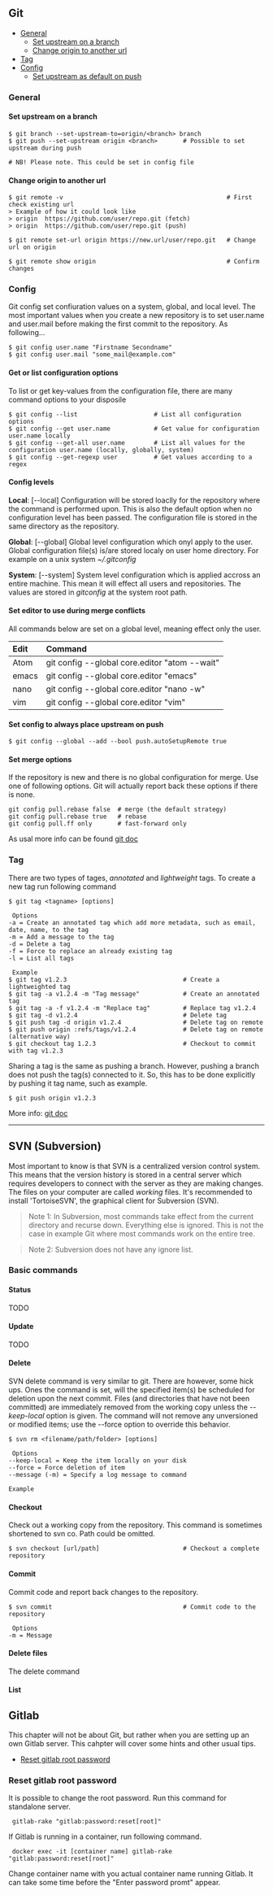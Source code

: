 
## Git

* [General](#general)
    - [Set upstream on a branch](#set-upstream-on-a-branch)
    - [Change origin to another url](#change-origin-to-another-url)
* [Tag](#tag)
* [Config](#config)
    - [Set upstream as default on push](#set-config-to-always-place-upstream-on-push)

### General

#### Set upstream on a branch
```
$ git branch --set-upstream-to=origin/<branch> branch
$ git push --set-upstream origin <branch>       # Possible to set upstream during push 

# NB! Please note. This could be set in config file 
```
#### Change origin to another url
```
$ git remote -v                                             # First check existing url
> Example of how it could look like
> origin  https://github.com/user/repo.git (fetch)
> origin  https://github.com/user/repo.git (push)

$ git remote set-url origin https://new.url/user/repo.git   # Change url on origin

$ git remote show origin                                    # Confirm changes
```

### Config
Git config set confiuration values on a system, global, and local level. The most important values when you create a new repository is to set user.name and user.mail before making the first commit to the repository. As following...
``` 
$ git config user.name "Firstname Secondname"
$ git config user.mail "some_mail@example.com"
```
#### Get or list configuration options
To list or get key-values from the configuration file, there are many command options to your disposile

```
$ git config --list                     # List all configuration options
$ git config --get user.name            # Get value for configuration user.name locally
$ git config --get-all user.name        # List all values for the configuration user.name (locally, globally, system)
$ git config --get-regexp user          # Get values according to a regex
```

#### Config levels
**Local**: [--local] Configuration will be stored loaclly for the repository where the command is performed upon. This is also the default option when no configuration level has been passed. The configuration file is stored in the same directory as the repository. 

**Global**: [--global] Global level configuration which onyl apply to the user. Global configuration file(s) is/are stored localy on user home directory. For example on a unix system *~/.gitconfig*

**System**: [--system] System level configuration which is applied accross an entire machine. This mean it will effect all users and repositories. The values are stored in *gitconfig* at the system root path. 

#### Set editor to use during merge conflicts
All commands below are set on a global level, meaning effect only the user. 

|Edit               |Command                                            |
|:------------------|:--------------------------------------------------|
| Atom              | git config --global core.editor "atom --wait"     |
| emacs             | git config --global core.editor "emacs"           |
| nano              | git config --global core.editor "nano -w"         |
| vim               | git config --global core.editor "vim"             |

#### Set config to always place upstream on push
```
$ git config --global --add --bool push.autoSetupRemote true
```
#### Set merge options
If the repository is new and there is no global configuration for merge. Use one of following options. Git will actually report back these options if there is none. 
```
git config pull.rebase false  # merge (the default strategy)
git config pull.rebase true   # rebase
git config pull.ff only       # fast-forward only
```


As usal more info can be found [git doc](https://git-scm.com/docs/git-config)

### Tag
There are two types of tages, *annotated* and *lightweight* tags. To create a new tag run following command
```
$ git tag <tagname> [options] 

 Options
-a = Create an annotated tag which add more metadata, such as email, date, name, to the tag
-m = Add a message to the tag
-d = Delete a tag
-f = Force to replace an already existing tag
-l = List all tags

 Example
$ git tag v1.2.3                                # Create a lightweighted tag
$ git tag -a v1.2.4 -m "Tag message"            # Create an annotated tag
$ git tag -a -f v1.2.4 -m "Replace tag"         # Replace tag v1.2.4
$ git tag -d v1.2.4                             # Delete tag
$ git push tag -d origin v1.2.4                 # Delete tag on remote
$ git push origin :refs/tags/v1.2.4             # Delete tag on remote (alternative way)
$ git checkout tag 1.2.3                        # Checkout to commit with tag v1.2.3
```
Sharing a tag is the same as pushing a branch. However, pushing a branch does not push the tag(s) connected to it. So, this has to be done explicitly by pushing it tag name, such as example.
```
$ git push origin v1.2.3
```

More info: [git doc](https://git-scm.com/docs/git-tag)

---

## SVN (Subversion)
Most important to know is that SVN is a centralized version control system. This means that the version history is stored in a central server which requires developers to connect with the server as they are making changes. The files on your computer are called *working* files.  It's recommended to install 'TortoiseSVN', the graphical client for Subversion (SVN). 

> Note 1: In Subversion, most commands take effect from the current directory and recurse down.
Everything else is ignored. This is not the case in example Git where most commands work on the
entire tree.

> Note 2: Subversion does not have any ignore list.

### Basic commands

#### Status
TODO

#### Update
TODO

#### Delete 
SVN delete command is very similar to git. There are however, some hick ups. Ones the command is set, will the specified item(s) be scheduled for deletion upon the next commit. Files (and directories that have not been committed) are immediately removed from the working copy unless the *--keep-local* option is given. The command will not remove any unversioned or modified items; use the --force option to override this behavior.
```
$ svn rm <filename/path/folder> [options]

 Options
--keep-local = Keep the item locally on your disk
--force = Force deletion of item
--message (-m) = Specify a log message to command 

Example
```

#### Checkout
Check out a working copy from the repository. This command is sometimes shortened to svn co. Path could be omitted.
```
$ svn checkout [url/path]                       # Checkout a complete repository 

```

#### Commit
Commit code and report back changes to the repository.
```
$ svn commit                                    # Commit code to the repository

 Options
-m = Message
```

#### Delete files 
The delete command


#### List


## Gitlab
This chapter will not be about Git, but rather when you are setting up an own Gitlab server. This cahpter will cover some hints and other usual tips.

* [Reset gitlab root password](#reset-gitlab-root-password)

### Reset gitlab root password
It is possible to change the root password. Run this command for standalone server.
```shell
 gitlab-rake "gitlab:password:reset[root]"
```
If Gitlab is running in a container, run following command.
```shell
 docker exec -it [container name] gitlab-rake "gitlab:password:reset[root]"
```
Change container name with you actual container name running Gitlab. It can take some time before the "Enter password promt" appear.
